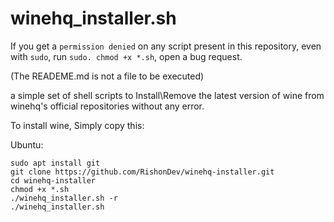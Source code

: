 # winehq_installer.sh

If you get a `permission denied` on any script present in this repository, even with `sudo`, run `sudo. chmod +x *.sh`, open a bug request.

(The READEME.md is not a file to be executed)

a simple set of shell scripts to Install\Remove the latest version of wine from winehq's official repositories without
any error.

To install wine, Simply copy this:

Ubuntu:

```
sudo apt install git
git clone https://github.com/RishonDev/winehq-installer.git
cd winehq-installer
chmod +x *.sh
./winehq_installer.sh -r
./winehq_installer.sh
```
